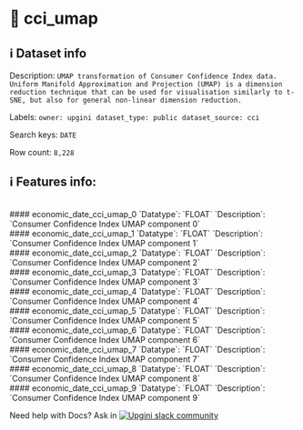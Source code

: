 # 📖 cci_umap 
## ℹ️ Dataset info 
Description: `UMAP transformation of Consumer Confidence Index data. Uniform Manifold Approximation and Projection (UMAP) is a dimension reduction technique that can be used for visualisation similarly to t-SNE, but also for general non-linear dimension reduction. ` 

Labels: ` owner: upgini ` &nbsp;` dataset_type: public ` &nbsp;` dataset_source: cci ` &nbsp;

Search keys: 
` DATE ` &nbsp;

Row count: `8,228` 

## ℹ️ Features info:
<br/>
#### economic_date_cci_umap_0
`Datatype`: `FLOAT` 
`Description`: `Consumer Confidence Index UMAP component 0`<br/>
#### economic_date_cci_umap_1
`Datatype`: `FLOAT` 
`Description`: `Consumer Confidence Index UMAP component 1`<br/>
#### economic_date_cci_umap_2
`Datatype`: `FLOAT` 
`Description`: `Consumer Confidence Index UMAP component 2`<br/>
#### economic_date_cci_umap_3
`Datatype`: `FLOAT` 
`Description`: `Consumer Confidence Index UMAP component 3`<br/>
#### economic_date_cci_umap_4
`Datatype`: `FLOAT` 
`Description`: `Consumer Confidence Index UMAP component 4`<br/>
#### economic_date_cci_umap_5
`Datatype`: `FLOAT` 
`Description`: `Consumer Confidence Index UMAP component 5`<br/>
#### economic_date_cci_umap_6
`Datatype`: `FLOAT` 
`Description`: `Consumer Confidence Index UMAP component 6`<br/>
#### economic_date_cci_umap_7
`Datatype`: `FLOAT` 
`Description`: `Consumer Confidence Index UMAP component 7`<br/>
#### economic_date_cci_umap_8
`Datatype`: `FLOAT` 
`Description`: `Consumer Confidence Index UMAP component 8`<br/>
#### economic_date_cci_umap_9
`Datatype`: `FLOAT` 
`Description`: `Consumer Confidence Index UMAP component 9`


Need help with Docs? Ask in <a href="https://4mlg.short.gy/join-upgini-community"><img alt="Upgini slack community" src="https://img.shields.io/badge/slack-@upgini-orange.svg?logo=slack"></a>